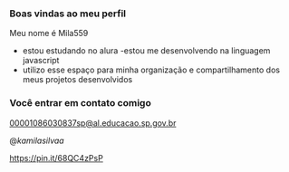 ### Boas vindas ao meu perfil

Meu nome é Mila559

- estou estudando no alura
-estou me desenvolvendo na linguagem javascript 
- utilizo esse espaço para minha organização e compartilhamento dos meus projetos desenvolvidos 

### Você entrar em contato comigo

00001086030837sp@al.educacao.sp.gov.br

@_kamilasilvaa_

https://pin.it/68QC4zPsP
